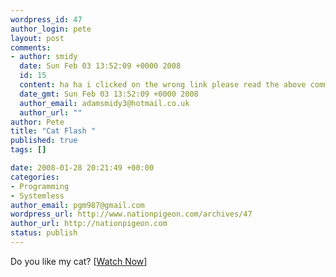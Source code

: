 ```yaml
--- 
wordpress_id: 47
author_login: pete
layout: post
comments: 
- author: smidy
  date: Sun Feb 03 13:52:09 +0000 2008
  id: 15
  content: ha ha i clicked on the wrong link please read the above comment and imagine it was in here
  date_gmt: Sun Feb 03 13:52:09 +0000 2008
  author_email: adamsmidy3@hotmail.co.uk
  author_url: ""
author: Pete
title: "Cat Flash "
published: true
tags: []

date: 2008-01-28 20:21:49 +00:00
categories: 
- Programming
- Systemless
author_email: pgm987@gmail.com
wordpress_url: http://www.nationpigeon.com/archives/47
author_url: http://nationpigeon.com
status: publish
---
```

Do you like my cat? [<a href="http://www.nationpigeon.com/flash/Cat.html">Watch Now</a>]
